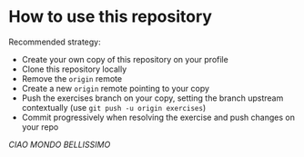 # How to use this repository

Recommended strategy:
* Create your own copy of this repository on your profile
* Clone this repository locally
* Remove the `origin` remote
* Create a new `origin` remote pointing to your copy
* Push the exercises branch on your copy, setting the branch upstream contextually (use `git push -u origin exercises`)
* Commit progressively when resolving the exercise and push changes on your repo



*CIAO MONDO BELLISSIMO*